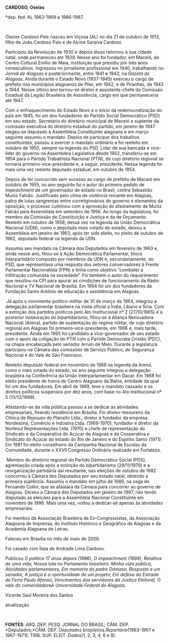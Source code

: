 **CARDOSO, Oseias**

\*dep. fed. AL 1963-1969 e 1986-1987.

 

*Oseias Cardoso Pais* nasceu em Viçosa (AL) no dia 21 de outubro de
1913, filho de João Cardoso Pais e de Alcina Saraiva Cardoso.

Participou da Revolução de 1930 e depois disso retornou à sua cidade
natal, onde permaneceu até 1939. Nesse ano foi fundador, em Maceió, do
Centro Cultural Emílio de Maia, instituição que presidiu por três anos
consecutivos. Ingressou no jornalismo profissional em 1940, trabalhando
no *Jornal de Alagoas* e posteriormente, entre 1941 e 1942, na *Gazeta
de Alagoas*. Ainda durante o Estado Novo (1937-1945) exerceu o cargo de
prefeito nos municípios alagoanos de Pilar, em 1942, e de Piranhas, de
1943 a 1944. Nesse último ano tornou-se diretor e assistente-chefe da
Comissão Estadual da Legião Brasileira de Assistência, cargo em que
permaneceria até 1947.

Com o enfraquecimento do Estado Novo e o início da redemocratização do
país em 1945, foi um dos fundadores do Partido Social Democrático (PSD)
em seu estado. Secretário do diretório municipal de Maceió e suplente da
comissão executiva do diretório estadual do partido, em janeiro de 1947
elegeu-se deputado à Assembleia Constituinte alagoana e em março
seguinte assumiu o mandato. Depois de participar dos trabalhos
constituintes, passou a exercer o mandato ordinário e foi reeleito em
outubro de 1950, sempre na legenda do PSD. Líder de sua bancada e
vice-líder do governo na Assembleia Legislativa desde 1952,
transferiu-se em 1954 para o Partido Trabalhista Nacional (PTN), de cujo
diretório regional se tornaria primeiro-vice-presidente e, a seguir,
presidente. Nessa legenda foi mais uma vez reeleito deputado estadual,
em outubro de 1954.

Depois de ter concorrido sem sucesso ao cargo de prefeito de Maceió em
outubro de 1955, no ano seguinte foi o autor do primeiro pedido de
*impeachment* de um governador de estado no Brasil, contra Sebastião
Muniz Falcão. Justificado pelo clima de violência reinante em Alagoas,
palco de lutas sangrentas entre correligionários do governo e elementos
da oposição, o processo culminou com a aprovação do afastamento de Muniz
Falcão pela Assembleia em setembro de 1956. Ao longo da legislatura, foi
membro da Comissão de Constituição e Justiça e da de Orçamento. Reeleito
em outubro de 1958, dessa vez na legenda da União Democrática Nacional
(UDN), como o deputado mais votado do estado, deixou a Assembleia em
janeiro de 1963, após ter sido eleito, no pleito de outubro de 1962,
deputado federal na legenda da UDN.

Assumiu seu mandato na Câmara dos Deputados em fevereiro de 1963 e,
ainda nesse ano, filiou-se à Ação Democrática Parlamentar, bloco
interpartidário composto por membros da UDN e, secundariamente, do PSD,
que representava uma resposta dos setores conservadores à Frente
Parlamentar Nacionalista (FPN) e tinha como objetivo “combater a
infiltração comunista na sociedade”. Foi também o autor do requerimento
que resultou na CPI para apurar as condições de funcionamento da Rádio
Nacional e TV Nacional de Brasília. Em 1964 foi um dos fundadores da
Fundação Santo Antônio de educação e assistência em Alagoas.

 Já após o movimento político-militar de 31 de março de 1964, integrou a
delegação parlamentar brasileira na visita oficial a Índia, Líbano e
Síria. Com a extinção dos partidos políticos pelo Ato Institucional nº 2
(27/10/1965) e a posterior instauração do bipartidarismo, filiou-se à
Aliança Renovadora Nacional (Arena), partido de sustentação do regime
militar, de cujo diretório regional em Alagoas foi
primeiro-vice-presidente, em 1966 e, mais tarde, presidente. Ainda em
1965 foi candidato a vice-governador de seu estado com o apoio da
coligação do PTN com o Partido Democrata Cristão (PDC), na chapa
encabeçada pelo senador Arnon de Melo. Durante a legislatura participou
na Câmara das comissões de Serviço Público, de Segurança Nacional e do
Vale do São Francisco.

Reeleito deputado federal em novembro de 1966 na legenda da Arena, como
o mais votado do estado, no ano seguinte integrou a delegação brasileira
na Conferência da União Interparlamentar em Dacar. Em 1968 foi eleito
presidente de honra do Centro Alagoano da Bahia, entidade da qual foi um
dos fundadores. Em abril de 1969, teve o mandato cassado e os direitos
políticos suspensos por dez anos, com base no Ato Institucional nº 5
(13/12/1968).

Afastando-se da vida pública passou a se dedicar às atividades
empresariais, fixando residência em Brasília. Foi diretor-tesoureiro da
Clínica de Repouso do Planalto Ltda., diretor e fundador da empresa
Nordestina, Comércio e Indústria Ltda. (1969-1970), fundador e diretor
da Nortesul Representações Ltda. (1970) e chefe de representação do
Sindicato e da Cooperativa do Açúcar de Alagoas e da Cooperativa e
Sindicato do Açúcar do estado do Rio de Janeiro e do Espírito Santo
(1971). Em 1981 foi eleito conselheiro da Campanha Nacional de Escolas
da Comunidade, durante o XXVII Congresso Ordinário realizado em
Fortaleza.

 Membro do diretório regional do Partido Democrático Social (PDS),
agremiação criada após a extinção do bipartidarismo (29/11/1979) e a
reorganização partidária daí resultante, nas eleições de outubro de 1982
concorreu à Câmara dos Deputados por seu estado natal, obtendo a
primeira suplência. Assumiu o mandato em julho de 1986, na vaga de
Fernando Collor, que se afastara da Câmara para concorrer ao governo de
Alagoas. Deixou a Câmara dos Deputados em janeiro de 1987, não tendo
disputado as eleições para a Assembleia Nacional Constituinte em
novembro de 1986. Mais uma vez, voltou a dedicar-se apenas às atividades
empresariais.

Foi membro da Associação Brasileira de Ex-Congressistas, da Associação
Alagoana de Imprensa, do Instituto Histórico e Geográfico de Alagoas e
da Academia Alagoana de Letras.

Faleceu em Brasília no mês de maio de 2009.

Foi casado com Ítala de Andrade Lima Cardoso.

Publicou *O político 17 anos depois (*1986*)*, *O impeachment (*1998*),
Retalhos de uma vida, Nossa luta no Parlamento brasileiro, Minha vida
pública, Atividades* *parlamentares, Em memória do padre Dámaso,
Resposta a um senador, A justiça e a oportunidade de um projeto, Em
defesa da Estrada* *de Ferro Paulo Afonso, Vencimentos dos servidores da
Justiça Eleitoral, O vale do comendador*e*A Universidade Federal de
Alagoas.*

Vicente Saul Moreira dos Santos

atualização

 

**FONTES**: ARQ. DEP. PESQ. JORNAL DO BRASIL; CÂM. DEP. *Deputados;*CÂM.
DEP. *Deputados brasileiros.*Repertório**(1963-1967 e 1967-1971); TRIB.
SUP. ELEIT. *Dados*(1, 2, 3, 4, 6 e 8).
